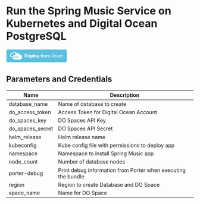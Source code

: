 # Run the Spring Music Service on Kubernetes and Digital Ocean PostgreSQL

<a href="https://portal.azure.com/#create/Microsoft.Template/uri/https%3A%2F%2Fraw.githubusercontent.com%2Fendjin%2FCNAB.Quickstarts%2Fspring-music%2Fporter%2Fspring-music%2Fazuredeploy.json" target="_blank"><img src="https://raw.githubusercontent.com/endjin/CNAB.Quickstarts/master/images/Deploy-from-Azure.png"/></a>



## Parameters and Credentials

 | Name | Description | 
 | --- | --- | 
 | database_name | Name of database to create
do_access_token | Access Token for Digital Ocean Account
do_spaces_key | DO Spaces API Key
do_spaces_secret | DO Spaces API Secret
helm_release | Helm release name
kubeconfig | Kube config file with permissions to deploy app
namespace | Namespace to install Spring Music app
node_count | Number of database nodes
porter-debug | Print debug information from Porter when executing the bundle
region | Region to create Database and DO Space
space_name | Name for DO Space | 
